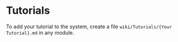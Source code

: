 # Tutorials

To add your tutorial to the system, create a file `wiki/Tutorials/{Your Tutorial}.md` in any module.


